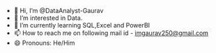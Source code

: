 - 👋 Hi, I’m @DataAnalyst-Gaurav
- 👀 I’m interested in Data.
- 🌱 I’m currently learning SQL,Excel and PowerBI
- 📫 How to reach me on following mail id - imgaurav250@gmail.com
- 😄 Pronouns: He/Him

<!---
DataAnalyst-Gaurav/DataAnalyst-Gaurav is a ✨ special ✨ repository because its `README.md` (this file) appears on your GitHub profile.
You can click the Preview link to take a look at your changes.
--->
